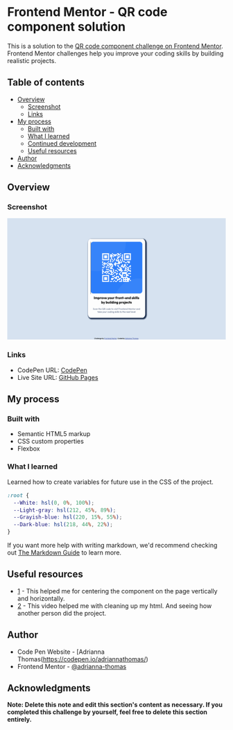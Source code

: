 # Frontend Mentor - QR code component solution

This is a solution to the [QR code component challenge on Frontend Mentor](https://www.frontendmentor.io/challenges/qr-code-component-iux_sIO_H). Frontend Mentor challenges help you improve your coding skills by building realistic projects. 

## Table of contents

- [Overview](#overview)
  - [Screenshot](#screenshot)
  - [Links](#links)
- [My process](#my-process)
  - [Built with](#built-with)
  - [What I learned](#what-i-learned)
  - [Continued development](#continued-development)
  - [Useful resources](#useful-resources)
- [Author](#author)
- [Acknowledgments](#acknowledgments)



## Overview

### Screenshot

![](https://github.com/adrianna-thomas/qr-code-component/blob/d2c2b32f85002b336c4f170e37304defb82b6766/qr-code-component-screenshot.png)

### Links

- CodePen URL: [CodePen](https://codepen.io/adriannathomas/pen/ExoWKOe)
- Live Site URL: [GitHub Pages](https://adrianna-thomas.github.io/qr-code-component/)

## My process

### Built with

- Semantic HTML5 markup
- CSS custom properties
- Flexbox


### What I learned

Learned how to create variables for future use in the CSS of the project.


```css
:root {
  --White: hsl(0, 0%, 100%);
  --Light-gray: hsl(212, 45%, 89%);
  --Grayish-blue: hsl(220, 15%, 55%);
  --Dark-blue: hsl(218, 44%, 22%);
}
```

If you want more help with writing markdown, we'd recommend checking out [The Markdown Guide](https://www.markdownguide.org/) to learn more.


## Useful resources

- [1](https://stackoverflow.com/questions/31697269/center-divs-in-body-horizontally-and-vertically-with-flexbox) - This helped me for centering the component on the page vertically and horizontally. 
- [2](https://www.youtube.com/watch?v=5BBYPntB-GY&ab_channel=MrCoder) - This video helped me with cleaning up my html. And seeing how another person did the project. 


## Author

- Code Pen Website - [Adrianna Thomas(https://codepen.io/adriannathomas/)
- Frontend Mentor - [@adrianna-thomas](https://www.frontendmentor.io/profile/adrianna-thomas)


## Acknowledgments



**Note: Delete this note and edit this section's content as necessary. If you completed this challenge by yourself, feel free to delete this section entirely.**
